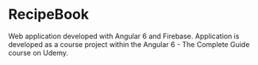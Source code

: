 # RecipeBook
Web application developed with Angular 6 and Firebase. Application is developed as a course project within the Angular 6 - The Complete Guide course on Udemy. 
